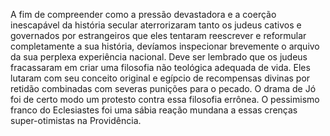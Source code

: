 ﻿A fim de compreender como a pressão devastadora e a coerção inescapável da história secular aterrorizaram tanto os judeus cativos e governados por estrangeiros que eles tentaram reescrever e reformular completamente a sua história, devíamos inspecionar brevemente o arquivo da sua perplexa experiência nacional. Deve ser lembrado que os judeus fracassaram em criar uma filosofia não teológica adequada de vida. Eles lutaram com seu conceito original e egípcio de recompensas divinas por retidão combinadas com severas punições para o pecado. O drama de Jó foi de certo modo um protesto contra essa filosofia errônea. O pessimismo franco do Eclesiastes foi uma sábia reação mundana a essas crenças super-otimistas na Providência.